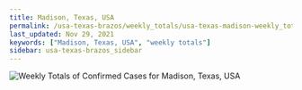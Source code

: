 ```yaml
---
title: Madison, Texas, USA
permalink: /usa-texas-brazos/weekly_totals/usa-texas-madison-weekly_totals.html
last_updated: Nov 29, 2021
keywords: ["Madison, Texas, USA", "weekly totals"]
sidebar: usa-texas-brazos_sidebar
---
```


![Weekly Totals of Confirmed Cases for Madison, Texas, USA](/covid_tracker/images/graphs/usa-texas-madison-weekly_totals_graph.png)
